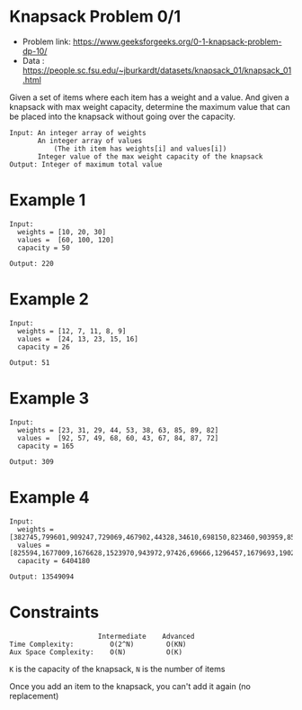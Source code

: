 # Knapsack Problem 0/1

* Problem link: https://www.geeksforgeeks.org/0-1-knapsack-problem-dp-10/
* Data : https://people.sc.fsu.edu/~jburkardt/datasets/knapsack_01/knapsack_01.html

Given a set of items where each item has a weight and a value. And given a knapsack with max weight capacity, determine the maximum value that can be placed into the knapsack without going over the capacity.
```
Input: An integer array of weights
       An integer array of values
           (The ith item has weights[i] and values[i])
       Integer value of the max weight capacity of the knapsack
Output: Integer of maximum total value
```
# Example 1
```
Input:
  weights = [10, 20, 30]
  values =  [60, 100, 120]
  capacity = 50

Output: 220
```
# Example 2
```
Input:
  weights = [12, 7, 11, 8, 9]
  values =  [24, 13, 23, 15, 16]
  capacity = 26

Output: 51
```
# Example 3
```
Input:
  weights = [23, 31, 29, 44, 53, 38, 63, 85, 89, 82]
  values =  [92, 57, 49, 68, 60, 43, 67, 84, 87, 72]
  capacity = 165

Output: 309
```
# Example 4
```
Input:
  weights = [382745,799601,909247,729069,467902,44328,34610,698150,823460,903959,853665,551830,610856,670702,488960,951111,323046,446298,931161,31385,496951,264724,224916,169684]
  values =  [825594,1677009,1676628,1523970,943972,97426,69666,1296457,1679693,1902996,1844992,1049289,1252836,1319836,953277,2067538,675367,853655,1826027,65731,901489,577243,466257,369261]
  capacity = 6404180

Output: 13549094
```
# Constraints
```
                      Intermediate    Advanced
Time Complexity:         O(2^N)        O(KN)
Aux Space Complexity:    O(N)          O(K)
```

`K` is the capacity of the knapsack, `N` is the number of items

Once you add an item to the knapsack, you can't add it again (no replacement)
